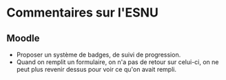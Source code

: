 # Commentaires sur l'ESNU


## Moodle
- Proposer un système de badges, de suivi de progression.
- Quand on remplit un formulaire, on n'a pas de retour sur celui-ci, on ne peut plus revenir dessus pour voir ce qu'on avait rempli.
